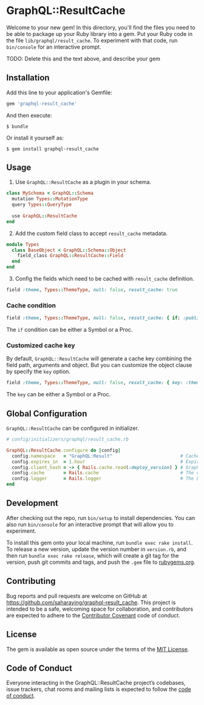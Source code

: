 # GraphQL::ResultCache

Welcome to your new gem! In this directory, you'll find the files you need to be able to package up your Ruby library into a gem. Put your Ruby code in the file `lib/graphql/result_cache`. To experiment with that code, run `bin/console` for an interactive prompt.

TODO: Delete this and the text above, and describe your gem

## Installation

Add this line to your application's Gemfile:

```ruby
gem 'graphql-result_cache'
```

And then execute:

    $ bundle

Or install it yourself as:

    $ gem install graphql-result_cache

## Usage

1. Use `GraphQL::ResultCache` as a plugin in your schema.
 
```ruby
class MySchema < GraphQL::Schema
  mutation Types::MutationType
  query Types::QueryType
 
  use GraphQL::ResultCache
end
```

2. Add the custom field class to accept `result_cache` metadata.

```ruby
module Types
  class BaseObject < GraphQL::Schema::Object
    field_class GraphQL::ResultCache::Field
  end
end
```

3. Config the fields which need to be cached with `result_cache` definition.

```ruby
field :theme, Types::ThemeType, null: false, result_cache: true
```

### Cache condition

```ruby
field :theme, Types::ThemeType, null: false, result_cache: { if: :published? }
```
The `if` condition can be either a Symbol or a Proc.

### Customized cache key

By default, `GraphQL::ResultCache` will generate a cache key combining the field path, arguments and object. 
But you can customize the object clause by specify the `key` option.

```ruby
field :theme, Types::ThemeType, null: false, result_cache: { key: :theme_cache_key }
```
The `key` can be either a Symbol or a Proc. 

## Global Configuration

`GraphQL::ResultCache` can be configured in initializer.

```ruby
# config/initializers/graphql/result_cache.rb

GraphQL::ResultCache.configure do |config|
  config.namespace   = "GraphQL:Result"                         # Cache key namespace
  config.expires_in  = 1.hour                                   # Expire time for the cache, default to 1.hour
  config.client_hash = -> { Rails.cache.read(:deploy_version) } # GraphQL client package hash key, used in cache key generation, default to nil
  config.cache       = Rails.cache                              # The cache object, default to Rails.cache in Rails
  config.logger      = Rails.logger                             # The Logger, default to Rails.logger in Rails
end
```

## Development

After checking out the repo, run `bin/setup` to install dependencies. You can also run `bin/console` for an interactive prompt that will allow you to experiment.

To install this gem onto your local machine, run `bundle exec rake install`. To release a new version, update the version number in `version.rb`, and then run `bundle exec rake release`, which will create a git tag for the version, push git commits and tags, and push the `.gem` file to [rubygems.org](https://rubygems.org).

## Contributing

Bug reports and pull requests are welcome on GitHub at https://github.com/saharaying/graphql-result_cache. This project is intended to be a safe, welcoming space for collaboration, and contributors are expected to adhere to the [Contributor Covenant](http://contributor-covenant.org) code of conduct.

## License

The gem is available as open source under the terms of the [MIT License](https://opensource.org/licenses/MIT).

## Code of Conduct

Everyone interacting in the GraphQL::ResultCache project’s codebases, issue trackers, chat rooms and mailing lists is expected to follow the [code of conduct](https://github.com/[USERNAME]/graphql-result_cache/blob/master/CODE_OF_CONDUCT.md).
